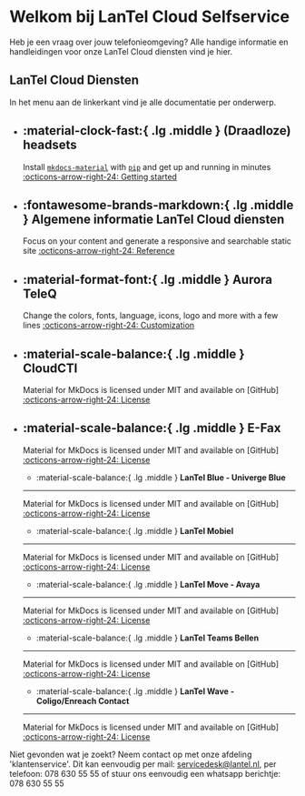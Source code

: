 # Welkom bij LanTel Cloud Selfservice

Heb je een vraag over jouw telefonieomgeving? Alle handige informatie en handleidingen voor onze LanTel Cloud diensten vind je hier.

## LanTel Cloud Diensten

In het menu aan de linkerkant vind je alle documentatie per onderwerp.



<div class="grid cards" markdown>

-   :material-clock-fast:{ .lg .middle } __(Draadloze) headsets__
    ---
    Install [`mkdocs-material`](#) with [`pip`](#) and get up
    and running in minutes
    [:octicons-arrow-right-24: Getting started](#)

-   :fontawesome-brands-markdown:{ .lg .middle } __Algemene informatie LanTel Cloud diensten__
    ---
    Focus on your content and generate a responsive and searchable static site
    [:octicons-arrow-right-24: Reference](#)

-   :material-format-font:{ .lg .middle } __Aurora TeleQ__
    ---
    Change the colors, fonts, language, icons, logo and more with a few lines
    [:octicons-arrow-right-24: Customization](#)

-   :material-scale-balance:{ .lg .middle } __CloudCTI__
    ---
    Material for MkDocs is licensed under MIT and available on [GitHub]
    [:octicons-arrow-right-24: License](#)

-   :material-scale-balance:{ .lg .middle } __E-Fax__
    ---
    Material for MkDocs is licensed under MIT and available on [GitHub]
    [:octicons-arrow-right-24: License](#)

    -   :material-scale-balance:{ .lg .middle } __LanTel Blue - Univerge Blue__
    ---
    Material for MkDocs is licensed under MIT and available on [GitHub]
    [:octicons-arrow-right-24: License](#)

    -   :material-scale-balance:{ .lg .middle } __LanTel Mobiel__
    ---
    Material for MkDocs is licensed under MIT and available on [GitHub]
    [:octicons-arrow-right-24: License](#)

    -   :material-scale-balance:{ .lg .middle } __LanTel Move - Avaya__
    ---
    Material for MkDocs is licensed under MIT and available on [GitHub]
    [:octicons-arrow-right-24: License](#)

    -   :material-scale-balance:{ .lg .middle } __LanTel Teams Bellen__
    ---
    Material for MkDocs is licensed under MIT and available on [GitHub]
    [:octicons-arrow-right-24: License](#)

    -   :material-scale-balance:{ .lg .middle } __LanTel Wave - Coligo/Enreach Contact__
    ---
    Material for MkDocs is licensed under MIT and available on [GitHub]
    [:octicons-arrow-right-24: License](#)
</div>



Niet gevonden wat je zoekt? Neem contact op met onze afdeling 'klantenservice'.
Dit kan eenvoudig per mail: servicedesk@lantel.nl, per telefoon: 078 630 55 55 of stuur ons eenvoudig een whatsapp berichtje: 078 630 55 55
